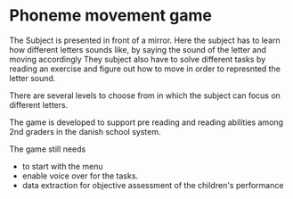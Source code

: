 # Phoneme movement game 

The Subject is presented in front of a mirror. 
Here the subject has to learn how different letters sounds like, by saying the sound of the letter and moving accordingly
They subject also have to solve different tasks by reading an exercise and figure out how to move in order to represnted the letter sound. 

There are several levels to choose from in which the subject can focus on different letters. 

The game is developed to support pre reading and reading abilities among 2nd graders in the danish school system. 

The game still needs 
- to start with the menu
- enable voice over for the tasks.
- data extraction for objective assessment of the children's performance 
